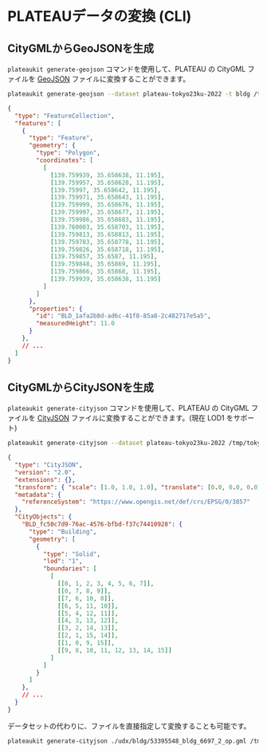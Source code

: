 # PLATEAUデータの変換 (CLI)

## CityGMLからGeoJSONを生成

`plateaukit generate-geojson` コマンドを使用して、PLATEAU の CityGML ファイルを <a href="https://gis-oer.github.io/gitbook/book/materials/web_gis/GeoJSON/GeoJSON.html" target="_blank">GeoJSON</a> ファイルに変換することができます。

```bash title="例: 建造物 (bldg) データからLOD0/1相当のGeoJSONを生成"
plateaukit generate-geojson --dataset plateau-tokyo23ku-2022 -t bldg /tmp/tokyo23ku-bldg.json
```

<div class="result" markdown>

```json
{
  "type": "FeatureCollection",
  "features": [
    {
      "type": "Feature",
      "geometry": {
        "type": "Polygon",
        "coordinates": [
          [
            [139.759939, 35.658638, 11.195],
            [139.759957, 35.658628, 11.195],
            [139.75997, 35.658642, 11.195],
            [139.759971, 35.658643, 11.195],
            [139.759999, 35.658676, 11.195],
            [139.759997, 35.658677, 11.195],
            [139.759986, 35.658683, 11.195],
            [139.760003, 35.658703, 11.195],
            [139.759813, 35.658813, 11.195],
            [139.759783, 35.658778, 11.195],
            [139.759826, 35.658718, 11.195],
            [139.759857, 35.6587, 11.195],
            [139.759848, 35.65869, 11.195],
            [139.759866, 35.65868, 11.195],
            [139.759939, 35.658638, 11.195]
          ]
        ]
      },
      "properties": {
        "id": "BLD_1afa2b8d-ad6c-41f8-85a8-2c482717e5a5",
        "measuredHeight": 11.0
      }
    },
    // ...
  ]
}
```

</div>

## CityGMLからCityJSONを生成

`plateaukit generate-cityjson` コマンドを使用して、PLATEAU の CityGML ファイルを <a href="https://www.cityjson.org/" target="_blank">CityJSON</a> ファイルに変換することができます。(現在 LOD1 をサポート)

```bash title="例: 建造物 (bldg) データからLOD1相当のCityJSONを生成"
plateaukit generate-cityjson --dataset plateau-tokyo23ku-2022 /tmp/tokyo23ku-bldg.city.json
```

<div class="result" markdown>

```json
{
  "type": "CityJSON",
  "version": "2.0",
  "extensions": {},
  "transform": { "scale": [1.0, 1.0, 1.0], "translate": [0.0, 0.0, 0.0] },
  "metadata": {
    "referenceSystem": "https://www.opengis.net/def/crs/EPSG/0/3857"
  },
  "CityObjects": {
    "BLD_fc50c7d9-76ac-4576-bfbd-f37c74410928": {
      "type": "Building",
      "geometry": [
        {
          "type": "Solid",
          "lod": "1",
          "boundaries": [
            [
              [[0, 1, 2, 3, 4, 5, 6, 7]],
              [[0, 7, 8, 9]],
              [[7, 6, 10, 8]],
              [[6, 5, 11, 10]],
              [[5, 4, 12, 11]],
              [[4, 3, 13, 12]],
              [[3, 2, 14, 13]],
              [[2, 1, 15, 14]],
              [[1, 0, 9, 15]],
              [[9, 8, 10, 11, 12, 13, 14, 15]]
            ]
          ]
        }
      ]
    },
    // ...
  }
}
```

</div>

データセットの代わりに、ファイルを直接指定して変換することも可能です。

```bash title="例: ファイルを指定"
plateaukit generate-cityjson ./udx/bldg/53395548_bldg_6697_2_op.gml /tmp/53395548_bldg_6697_2_op.city.json
```
